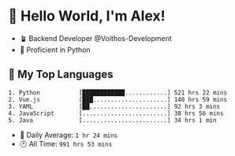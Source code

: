 # 👋 Hello World, I'm Alex!

- 🪴 Backend Developer @Voithos-Development
- 🐍 Proficient in Python

## 💚 My Top Languages
```
1. Python           [████████████............] 521 hrs 22 mins
2. Vue.js           [███.....................] 140 hrs 59 mins
3. YAML             [██......................] 92 hrs 3 mins
4. JavaScript       [........................] 38 hrs 56 mins
5. Java             [........................] 34 hrs 1 min
```
- 💪 Daily Average: `1 hr 24 mins`
- 🕑 All Time: `991 hrs 53 mins`